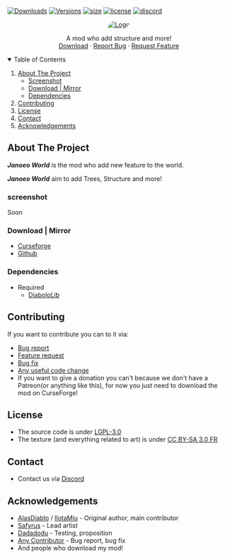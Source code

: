 [![Downloads](http://cf.way2muchnoise.eu/full_janoeo-world_downloads.svg?badge_style=for_the_badge)](https://www.curseforge.com/minecraft/mc-mods/janoeo-world)
[![Versions](http://cf.way2muchnoise.eu/versions/janoeo-world.svg?badge_style=for_the_badge)](https://www.curseforge.com/minecraft/mc-mods/janoeo-world/files)
[![size](https://img.shields.io/github/repo-size/Janoeo/World?style=for-the-badge)](https://github.com/Janoeo/World)
[![license](https://img.shields.io/github/license/Janoeo/World?style=for-the-badge)](https://github.com/Janoeo/World/blob/master/LICENSE)
[![discord](https://img.shields.io/discord/630863620842061877?style=for-the-badge)](https://discord.gg/KkzqnzA)

<div align="center">
  <a href="https://github.com/Janoeo/World">
    <img src="https://raw.githubusercontent.com/Janoeo/Texture/master/logo/Janoeo%20-%20World%20-%20V6%20-%20Banner.png" alt="Logo" style="border-radius: 54px 6px">
  </a>
  <p align="center">
    A mod who add structure and more!
    <br />
    <a href="#download--mirror">Download</a>
    ·
    <a href="https://github.com/Janoeo/World/issues">Report Bug</a>
    ·
    <a href="https://github.com/Janoeo/World/issues">Request Feature</a>
  </p>
</div>

<details open="open">
  <summary>Table of Contents</summary>
  <ol>
    <li>
      <a href="#about-the-project">About The Project</a>
      <ul>
        <li><a href="#screenshot">Screenshot</a></li>
        <li><a href="#download--mirror">Download | Mirror</a></li>
        <li><a href="#dependencies">Dependencies</a></li>
      </ul>
    </li>
    <li><a href="#contributing">Contributing</a></li>
    <li><a href="#license">License</a></li>
    <li><a href="#contact">Contact</a></li>
    <li><a href="#acknowledgements">Acknowledgements</a></li>
  </ol>
</details>

## About The Project

***Janoeo World*** is the mod who add new feature to the world.

***Janoeo World*** aim to add Trees, Structure and more!

### screenshot

Soon

### Download | Mirror

- [Curseforge](https://www.curseforge.com/minecraft/mc-mods/janoeo-world)
- [Github](https://github.com/Janoeo/World/releases)

### Dependencies

+ Required
    + [DiaboloLib](https://www.curseforge.com/minecraft/mc-mods/diabololib)

## Contributing

If you want to contribute you can to it via:

- [Bug report](https://github.com/Janoeo/World/issues)
- [Feature request](https://github.com/Janoeo/World/issues)
- [Bug fix](https://github.com/Janoeo/World/pulls)
- [Any useful code change](https://github.com/Janoeo/World/pulls)
- If you want to give a donation you can't because we don't have a Patreon(or anything like this), for now you just need
  to download the mod on CurseForge!

## License

- The source code is under [LGPL-3.0](https://www.gnu.org/licenses/lgpl-3.0.en.html)
- The texture (and everything related to art) is
  under [CC BY-SA 3.0 FR](https://creativecommons.org/licenses/by-sa/3.0/fr/deed.en)

## Contact

- Contact us via [Discord](https://discord.gg/KkzqnzA)

## Acknowledgements

- [AlasDiablo](https://github.com/AlasDiablo) / [lIotaMiu](https://github.com/liotamiu) - Original author, main contributor
- [Safyrus](https://github.com/Safyrus) - Lead artist
- [Dadadodu](https://github.com/Dadadodu) - Testing, proposition
- [Any Contributor](https://github.com/Janoeo/World/graphs/contributors) - Bug report, bug fix
- And people who download my mod!